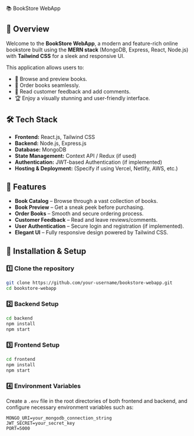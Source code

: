 📚 BookStore WebApp

## 🚀 Overview
Welcome to the **BookStore WebApp**, a modern and feature-rich online bookstore built using the **MERN stack** (MongoDB, Express, React, Node.js) with **Tailwind CSS** for a sleek and responsive UI.

This application allows users to:
- 📖 Browse and preview books.
- 🛒 Order books seamlessly.
- 💬 Read customer feedback and add comments.
- 🏆 Enjoy a visually stunning and user-friendly interface.

## 🛠 Tech Stack
- **Frontend:** React.js, Tailwind CSS
- **Backend:** Node.js, Express.js
- **Database:** MongoDB
- **State Management:** Context API / Redux (if used)
- **Authentication:** JWT-based Authentication (if implemented)
- **Hosting & Deployment:** (Specify if using Vercel, Netlify, AWS, etc.)

## 🎯 Features
- **Book Catalog** – Browse through a vast collection of books.
- **Book Preview** – Get a sneak peek before purchasing.
- **Order Books** – Smooth and secure ordering process.
- **Customer Feedback** – Read and leave reviews/comments.
- **User Authentication** – Secure login and registration (if implemented).
- **Elegant UI** – Fully responsive design powered by Tailwind CSS.

## 🚀 Installation & Setup
### 1️⃣ Clone the repository
```sh
git clone https://github.com/your-username/bookstore-webapp.git
cd bookstore-webapp
```

### 2️⃣ Backend Setup
```sh
cd backend
npm install
npm start
```

### 3️⃣ Frontend Setup
```sh
cd frontend
npm install
npm start
```

### 4️⃣ Environment Variables
Create a `.env` file in the root directories of both frontend and backend, and configure necessary environment variables such as:
```env
MONGO_URI=your_mongodb_connection_string
JWT_SECRET=your_secret_key
PORT=5000
```

